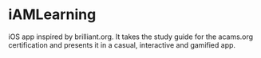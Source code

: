 # iAMLearning

iOS app inspired by brilliant.org. It takes the study guide for the acams.org certification and presents it in a casual, interactive and gamified app.
